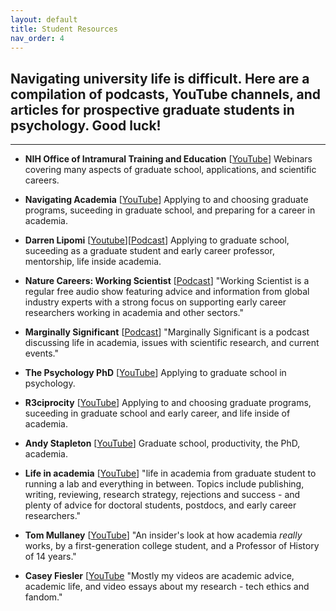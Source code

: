 ```yaml
---
layout: default
title: Student Resources
nav_order: 4
---
```



## Navigating university life is difficult. Here are a compilation of podcasts, YouTube channels, and articles for prospective graduate students in psychology. Good luck!

---

- **NIH Office of Intramural Training and Education** [<a href="https://www.youtube.com/@NIHOITE/playlists" target="_blank">YouTube</a>] Webinars covering many aspects of graduate school, applications, and scientific careers.

- **Navigating Academia** [<a href="https://www.youtube.com/@NavigatingAcademia/playlists" target="_blank">YouTube</a>] Applying to and choosing graduate programs, suceeding in graduate school, and preparing for a career in academia.


- **Darren Lipomi** [<a href="https://www.youtube.com/@djlipomi" target="_blank">Youtube</a>][<a href="https://podcasts.apple.com/us/podcast/molecular-podcasting-with-darren-lipomi/id1519830532" target="_blank">Podcast</a>] Applying to graduate school, suceeding as a graduate student and early career professor, mentorship, life inside academia.


- **Nature Careers: Working Scientist** [<a href="https://podcasts.apple.com/us/podcast/working-scientist/id270216511" target="_blank">Podcast</a>] "Working Scientist is a regular free audio show featuring advice and information from global industry experts with a strong focus on supporting early career researchers working in academia and other sectors."


- **Marginally Significant** [<a href="https://podcasts.apple.com/us/podcast/marginally-significant/id1455581022" target="_blank">Podcast</a>] "Marginally Significant is a podcast discussing life in academia, issues with scientific research, and current events."


- **The Psychology PhD** [<a href="https://www.youtube.com/@ThePsychologyPhD" target="_blank">YouTube</a>] Applying to graduate school in psychology.

- **R3ciprocity** [<a href="https://www.youtube.com/@R3ciprocityTeam/playlists" target="_blank">YouTube</a>] Applying to and choosing graduate programs, suceeding in graduate school and early career, and life inside of academia.

- **Andy Stapleton** [<a href="https://www.youtube.com/@DrAndyStapleton" target="_blank">YouTube</a>] Graduate school, productivity, the PhD, academia.

- **Life in academia** [<a href="https://www.youtube.com/@mrillig" target="_blank">YouTube</a>] "life in academia from graduate student to running a lab and everything in between. Topics include publishing, writing, reviewing, research strategy, rejections and success - and plenty of advice for doctoral students, postdocs, and early career researchers."

- **Tom Mullaney** [<a href="https://www.youtube.com/@tsmullaney" target="_blank">YouTube</a>] "An insider's look at how academia *really* works, by a first-generation college student, and a Professor of History of 14 years."

- **Casey Fiesler** [<a href="https://www.youtube.com/@CaseyFieslerPhD" target="_blank">YouTube</a> "Mostly my videos are academic advice, academic life, and video essays about my research -  tech ethics and fandom."